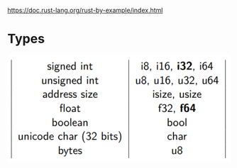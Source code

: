 https://doc.rust-lang.org/rust-by-example/index.html
# Types
![](images/Pasted%20image%2020231116231129.png)